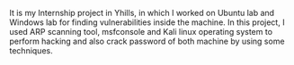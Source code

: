 It is my Internship project in Yhills, in which I worked on Ubuntu lab and Windows lab for finding vulnerabilities inside the machine. 
In this project, I used ARP scanning tool, msfconsole and Kali linux operating system to perform hacking and also crack password of both machine by using some techniques.
